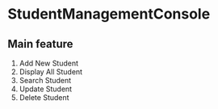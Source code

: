 # StudentManagementConsole
## Main feature
1. Add New Student
2. Display All Student
3. Search Student
4. Update Student
5. Delete Student
